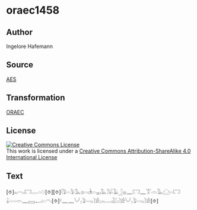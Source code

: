 # oraec1458

## Author

Ingelore Hafemann

## Source

[AES](https://github.com/simondschweitzer/aes)

## Transformation

[ORAEC](https://oraec.github.io/)

## License

<a rel="license" href="http://creativecommons.org/licenses/by-sa/4.0/"><img alt="Creative Commons License" style="border-width:0" src="https://i.creativecommons.org/l/by-sa/4.0/88x31.png" /></a><br />This work is licensed under a <a rel="license" href="http://creativecommons.org/licenses/by-sa/4.0/">Creative Commons Attribution-ShareAlike 4.0 International License</a>

## Text

[⯑]𓏤𓏤𓇹𓏤𓉐𓂋𓏏𓇳[⯑][⯑]𓇋𓅱𓏏𓅱𓅓𓊖𓏏𓏤𓇔𓏏𓈇𓏤𓅓𓅮𓄿𓃀𓐍𓈖𓉐𓈖𓀠𓏛𓅓𓈌𓏏𓉐<br>
𓏇𓏏𓏏𓏛𓈖𓈙𓂝𓏏𓍼𓏤[⯑]𓍲𓈖𓈖𓄋𓊪𓅱𓏏𓏭𓌙𓀀𓊪𓏭𓂋𓏤𓅷𓏤𓌙𓀀𓄋𓊪𓅱𓏏𓏭𓌙𓀀[⯑]<br>
